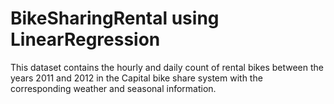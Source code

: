 # BikeSharingRental using LinearRegression
 This dataset contains the hourly and daily count of rental bikes between the years 2011 and 2012 in the Capital bike share system with the corresponding weather and seasonal information.
